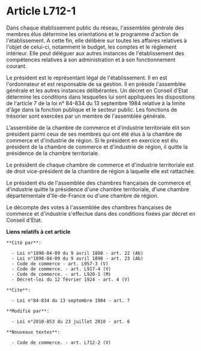 # Article L712-1

Dans chaque établissement public du réseau, l'assemblée générale des membres élus détermine les orientations et le programme
d'action de l'établissement. A cette fin, elle délibère sur toutes les affaires relatives à l'objet de celui-ci, notamment le
budget, les comptes et le règlement intérieur. Elle peut déléguer aux autres instances de l'établissement des compétences
relatives à son administration et à son fonctionnement courant.

Le président est le représentant légal de l'établissement. Il en est l'ordonnateur et est responsable de sa gestion. Il en
préside l'assemblée générale et les autres instances délibérantes. Un décret en Conseil d'Etat détermine les conditions dans
lesquelles lui sont appliquées les dispositions de l'article 7 de la loi n° 84-834 du 13 septembre 1984 relative à la limite
d'âge dans la fonction publique et le secteur public. Les fonctions de trésorier sont exercées par un membre de l'assemblée
générale.

L'assemblée de la chambre de commerce et d'industrie territoriale élit son président parmi ceux de ses membres qui ont été
élus à la chambre de commerce et d'industrie de région. Si le président en exercice est élu président de la chambre de
commerce et d'industrie de région, il quitte la présidence de la chambre territoriale.

Le président de chaque chambre de commerce et d'industrie territoriale est de droit vice-président de la chambre de région à
laquelle elle est rattachée.

Le président élu de l'assemblée des chambres françaises de commerce et d'industrie quitte la présidence d'une chambre
territoriale, d'une chambre départementale d'Ile-de-France ou d'une chambre de région.

Le décompte des votes à l'assemblée des chambres françaises de commerce et d'industrie s'effectue dans des conditions fixées
par décret en Conseil d'Etat.

**Liens relatifs à cet article**

	**Cité par**:

	  - Loi n°1898-04-09 du 9 avril 1898 - art. 22 (Ab)
	  - Loi n°1898-04-09 du 9 avril 1898 - art. 23 (Ab)
	  - Code de commerce - art. L957-3 (V)
	  - Code de commerce. - art. L917-4 (V)
	  - Code de commerce. - art. L920-1 (M)
	  - Décret-loi du 12 février 1924 - art. 4 (V)

	**Cite**:

	  - Loi n°84-834 du 13 septembre 1984 - art. 7

	**Modifié par**:

	  - Loi n°2010-853 du 23 juillet 2010 - art. 6

	**Nouveaux textes**:

	  - Code de commerce. - art. L712-2 (V)
